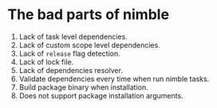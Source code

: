 # The bad parts of nimble  

1. Lack of task level dependencies.  
2. Lack of custom scope level dependencies.  
3. Lack of `release` flag detection.  
4. Lack of lock file.  
5. Lack of dependencies resolver.   
6. Validate dependencies every time when run nimble tasks.  
7. Build package binary when installation.  
8. Does not support package installation arguments.  